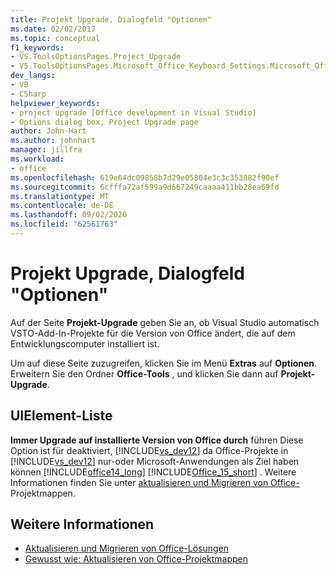 ```yaml
---
title: Projekt Upgrade, Dialogfeld "Optionen"
ms.date: 02/02/2017
ms.topic: conceptual
f1_keywords:
- VS.ToolsOptionsPages.Project_Upgrade
- VS.ToolsOptionsPages.Microsoft_Office_Keyboard_Settings.Microsoft_Office_Upgrade
dev_langs:
- VB
- CSharp
helpviewer_keywords:
- project upgrade [Office development in Visual Studio]
- Options dialog box, Project Upgrade page
author: John-Hart
ms.author: johnhart
manager: jillfra
ms.workload:
- office
ms.openlocfilehash: 619e64dc09858b7d29e05804e3c3c353882f90ef
ms.sourcegitcommit: 6cfffa72af599a9d667249caaaa411bb28ea69fd
ms.translationtype: MT
ms.contentlocale: de-DE
ms.lasthandoff: 09/02/2020
ms.locfileid: "62561763"
---
```

# <a name="project-upgrade-options-dialog-box"></a>Projekt Upgrade, Dialogfeld "Optionen"
  Auf der Seite **Projekt-Upgrade** geben Sie an, ob Visual Studio automatisch VSTO-Add-In-Projekte für die Version von Office ändert, die auf dem Entwicklungscomputer installiert ist.

 Um auf diese Seite zuzugreifen, klicken Sie im Menü **Extras** auf **Optionen**. Erweitern Sie den Ordner **Office-Tools** , und klicken Sie dann auf **Projekt-Upgrade**.

## <a name="uielement-list"></a>UIElement-Liste
 **Immer Upgrade auf installierte Version von Office durch** führen Diese Option ist für deaktiviert, [!INCLUDE[vs_dev12](../vsto/includes/vs-dev12-md.md)] da Office-Projekte in [!INCLUDE[vs_dev12](../vsto/includes/vs-dev12-md.md)] nur-oder Microsoft-Anwendungen als Ziel haben können [!INCLUDE[office14_long](../vsto/includes/office14-long-md.md)] [!INCLUDE[Office_15_short](../vsto/includes/office-15-short-md.md)] . Weitere Informationen finden Sie unter [aktualisieren und Migrieren von Office-](../vsto/upgrading-and-migrating-office-solutions.md)Projektmappen.

## <a name="see-also"></a>Weitere Informationen
- [Aktualisieren und Migrieren von Office-Lösungen](../vsto/upgrading-and-migrating-office-solutions.md)
- [Gewusst wie: Aktualisieren von Office-Projektmappen](https://msdn.microsoft.com/a269e539-b717-4680-a568-2152b070347e)
